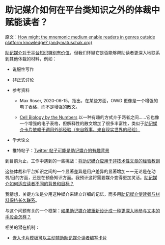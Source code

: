 # 助记媒介如何在平台类知识之外的体裁中赋能读者？

原文：[How might the mnemonic medium enable readers in genres outside platform knowledge? (andymatuschak.org)](https://notes.andymatuschak.org/z57S2Fte6gAnnM1gCS2nHpH7NYAiXD8KeDfvZ)

[助记媒介对于平台知识特别有价值](https://notes.andymatuschak.org/z2bwNMKjXjzp9tGrK6Hm7PXpoEeNAG9M65JW6)，但我们怀疑它是否能够帮助读者更深入地联系到其他体裁的材料，例如：

- 说服性写作

- 非正式讨论

- 参考资料

  - Max Roser, 2020-06-15，指出，在某些方面，OWiD 更像是一个增强的电子表格，而不是增强的散文。

  - [Cell Biology by the Numbers](https://notes.andymatuschak.org/zXBk7GLFDaxgd6oMsRd5Jdr17dnCtik3MQ8) 以一种有趣的方式介于两者之间……它也像一个增强的电子表格，但解释性的散文增加了很多丰富性，类似于[助记媒介卡片依赖于调用外部经验（来自叙事，来自现实世界的经验）](https://notes.andymatuschak.org/zBnpJjh6V7yrWbNBJ39Gx2TXiyXVQ4jByPc)

- 学术论文

- 推特帖子：[Twitter 帖子可能是助记媒介的有趣背景](https://notes.andymatuschak.org/z4rDaiTpdFf2nmTEuHyyR8RfQWaMZn5gRtxcb)

到目前为止，工作中遇到的一些挑战：[将助记媒介应用于非技术性文章的经验教训](https://notes.andymatuschak.org/ztWkeRtP1VRttCcrGPmDH6trs3vobziJMHT)

这些体裁和平台知识之间的一个显著差异是用户差异的显著增加ーー无论是在动机/目的方面，还是在预备知识方面。我预计这将需要媒介变得更加灵活。[助记媒介如何适应读者不同的背景和目标？](https://notes.andymatuschak.org/z287gqhS79WChEm7zRiB5vcuVAXYCnn3GCXv)

我猜想，关键方法是少用这种媒介来建立详细的记忆，而多用[助记媒介使读者与材料保持长久联系](https://notes.andymatuschak.org/z7tjqSxGsJ53tXsGkRpchsECWcMsW3sFUw86U)。

与这个问题有关的一个框架：[如果助记媒介被重新设计成一种更深入地参与文本的手段会怎样？](https://notes.andymatuschak.org/z8ByVmn3qYHQmkzLRGN1958M1aYLZ2yzLbvGs)

相关的潜在机制：

- [嵌入卡片模板可以主动辅助助记媒介读者编写卡片](https://notes.andymatuschak.org/z2GSNFzS3TRYHW1UGQhay6Y4J16BVRSwsjWZ)